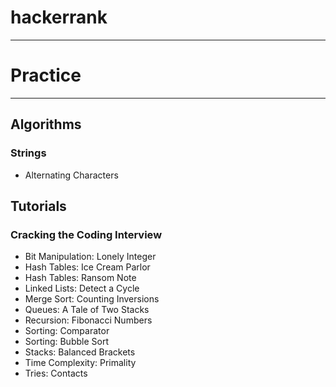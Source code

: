 # hackerrank
-----
# Practice
-----
## Algorithms

### Strings

- Alternating Characters

## Tutorials

### Cracking the Coding Interview
- Bit Manipulation: Lonely Integer
- Hash Tables: Ice Cream Parlor
- Hash Tables: Ransom Note
- Linked Lists: Detect a Cycle
- Merge Sort: Counting Inversions
- Queues: A Tale of Two Stacks
- Recursion: Fibonacci Numbers
- Sorting: Comparator
- Sorting: Bubble Sort
- Stacks: Balanced Brackets
- Time Complexity: Primality
- Tries: Contacts
